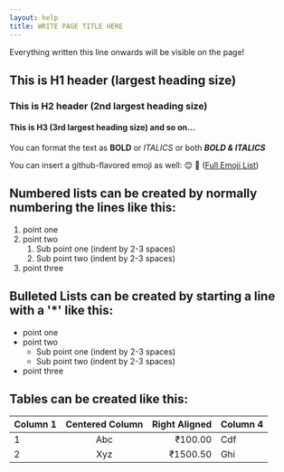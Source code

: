 ```yaml
---
layout: help
title: WRITE PAGE TITLE HERE
---
```


Everything written this line onwards will be visible on the page!

## This is H1 header (largest heading size)

### This is H2 header (2nd largest heading size)

#### This is H3 (3rd largest heading size) and so on...

You can format the text as **BOLD** or _ITALICS_ or both ***BOLD & ITALICS***

You can insert a github-flavored emoji as well: :blush: :raising_hand: ([Full Emoji List](https://gist.github.com/rxaviers/7360908))


## Numbered lists can be created by normally numbering the lines like this:
1. point one
2. point two
   1. Sub point one (indent by 2-3 spaces)
   2. Sub point two (indent by 2-3 spaces)
3. point three


## Bulleted Lists can be created by starting a line with a '*' like this:
* point one
* point two
  * Sub point one (indent by 2-3 spaces)
  * Sub point two (indent by 2-3 spaces)
* point three


## Tables can be created like this:

| Column 1 | Centered Column | Right Aligned | Column 4 |
|----------|:---------------:|--------------:|----------|
| 1        |       Abc       |       ₹100.00 | Cdf      |
| 2        |       Xyz       |      ₹1500.50 | Ghi      |

